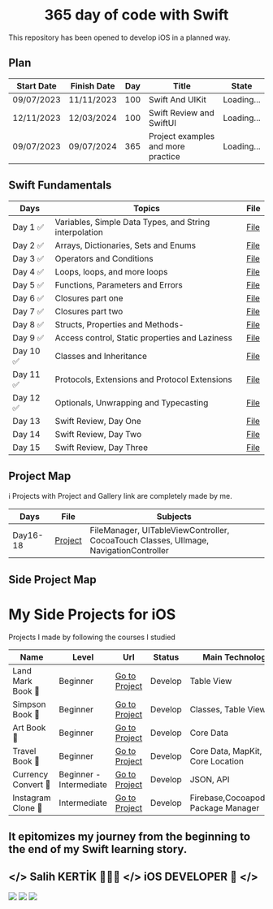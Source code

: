 <h1 align=center> 365 day of code with Swift </h1>
This repository has been opened to develop iOS in a planned way.

## Plan

| Start Date | Finish Date | Day | Title                              | State         | 
|------------|-------------|-----|------------------------------------| ------------- | 
| 09/07/2023 | 11/11/2023  | 100 | Swift And UIKit                    | Loading...    |
| 12/11/2023 | 12/03/2024  | 100 | Swift Review and SwiftUI           | Loading...    |
| 09/07/2023 | 09/07/2024  | 365 | Project examples and more practice | Loading...    |

## Swift Fundamentals 
| Days | Topics                                        | File                                                                                                                                                        |
|----|------------------------------|----------|
| Day 1  ✅| Variables, Simple Data Types, and String interpolation | <a href="https://github.com/salihkertik/365-day-of-code-with-swift/blob/main/Swift%20Day%201-15/Day1-Variables.md">File</a> |
| Day 2  ✅| Arrays, Dictionaries, Sets and Enums           | <a href="https://github.com/salihkertik/365-day-of-code-with-swift/blob/main/Swift%20Day%201-15/Day2-Arrays.md">File</a> |
| Day 3  ✅| Operators and Conditions                       | <a href="https://github.com/salihkertik/365-day-of-code-with-swift/blob/main/Swift%20Day%201-15/Day3-Operators.md">File</a> |
| Day 4  ✅| Loops, loops, and more loops                   | <a href="https://github.com/salihkertik/365-day-of-code-with-swift/blob/main/Swift%20Day%201-15/Day4-Loops.md">File</a> |
| Day 5  ✅| Functions, Parameters and Errors               | <a href="https://github.com/salihkertik/365-day-of-code-with-swift/blob/main/Swift%20Day%201-15/Day5-Functions.md">File</a> |
| Day 6  ✅| Closures part one                              | <a href="https://github.com/salihkertik/365-day-of-code-with-swift/blob/main/Swift%20Day%201-15/Day6-Closures.md">File</a> |
| Day 7  ✅| Closures part two                              | <a href="https://github.com/salihkertik/365-day-of-code-with-swift/blob/main/Swift%20Day%201-15/Day7-Closures2.md">File</a> |
| Day 8  ✅| Structs, Properties and Methods-               | <a href="https://github.com/salihkertik/365-day-of-code-with-swift/blob/main/Swift%20Day%201-15/Day8-Structs.md">File</a> |
| Day 9  ✅| Access control, Static properties and Laziness | <a href="https://github.com/salihkertik/365-day-of-code-with-swift/blob/main/Swift%20Day%201-15/Day9-Acceess%20Control.md">File</a> |
| Day 10 ✅| Classes and Inheritance                       | <a href="https://github.com/salihkertik/365-day-of-code-with-swift/blob/main/Swift%20Day%201-15/Day%2010%20-%20Classes.md">File</a> |
| Day 11 ✅| Protocols, Extensions and Protocol Extensions | <a href="https://github.com/salihkertik/365-day-of-code-with-swift/blob/main/Swift%20Day%201-15/Day11-Protocols.md">File</a> |
| Day 12 ✅| Optionals, Unwrapping and Typecasting         | <a href="https://github.com/salihkertik/365-day-of-code-with-swift/blob/main/Swift%20Day%201-15/Day12-Optionals.md">File</a> |
| Day 13 | Swift Review, Day One                         | <a href="...">File</a> |
| Day 14 | Swift Review, Day Two                         | <a href="...">File</a> |
| Day 15 | Swift Review, Day Three                       | <a href="...">File</a> |


## Project Map
ℹ️ Projects with Project and Gallery link are completely made by me.

| Days             | File | Subjects |
| ---------- | ---- | -------------- |
| Day16-18 | <a href="..."> Project </a>| FileManager, UITableViewController, CocoaTouch Classes, UIImage, NavigationController |


## Side Project Map

# My Side Projects for iOS
Projects I made by following the courses I studied

| Name | Level | Url | Status | Main Technologies |
| ---- | ------ | --- | ------- | ----------------- | 
| Land Mark Book 🍏| Beginner |  <a href="https://github.com/salihkertik/365-day-of-code-with-swift/tree/main/Projects/LandmarkBook">Go to Project</a> | Develop | Table View |
| Simpson Book 🍏| Beginner |  <a href="https://github.com/salihkertik/365-day-of-code-with-swift/tree/main/Projects/SimpsonBook">Go to Project</a> | Develop | Classes, Table View |
| Art Book 🍏| Beginner |  <a href="https://github.com/salihkertik/365-day-of-code-with-swift/tree/main/Projects/ArtBook">Go to Project</a> | Develop | Core Data|
| Travel Book 🍏| Beginner | <a href="https://github.com/salihkertik/365-day-of-code-with-swift/tree/main/Projects/TravelBook">Go to Project</a> | Develop | Core Data, MapKit, UIKit, Core Location|
| Currency Convert 🍏| Beginner - Intermediate | <a href="https://github.com/salihkertik/365-day-of-code-with-swift/tree/main/Projects/CurrencyConverter">Go to Project</a> | Develop | JSON, API|
| Instagram Clone 🍏| Intermediate |  <a href="https://github.com/salihkertik/365-day-of-code-with-swift/tree/main/Projects/FirebaseInstaClone">Go to Project</a> | Develop | Firebase,Cocoapods,Swift Package Manager|

## It epitomizes my journey from the beginning to the end of my Swift learning story.
## </> Salih KERTİK 🙋🏻‍♂️ </> iOS DEVELOPER 🍏 </>
<div>
  <img src="https://media4.giphy.com/media/1HZ1wggAdwVIA/giphy.gif">
  <img src="https://media4.giphy.com/media/1HZ1wggAdwVIA/giphy.gif">
  <img src="https://media4.giphy.com/media/1HZ1wggAdwVIA/giphy.gif">
</div>
